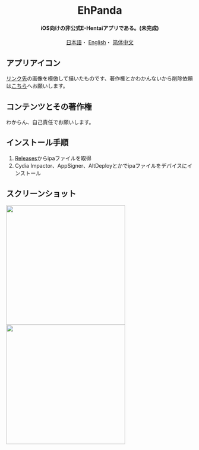 <h1 align="center">EhPanda</h1>
<h4 align="center">iOS向けの非公式E-Hentaiアプリである。(未完成)</h4>
<p align="center">
  <a href="/README.md">日本語</a>・
  <a href="/README.en.md">English</a>・
  <a href="/README.chs.md">简体中文</a>
</p>

## アプリアイコン
[リンク先](https://www.deviantart.com/epiphany/art/reminds-me-of-you-15994061)の画像を模倣して描いたものです、著作権とかわかんないから削除依頼は[こちら](kendellcarol@gmail.com)へお願いします。

## コンテンツとその著作権
わからん、自己責任でお願いします。

## インストール手順
1. [Releases](https://github.com/arakitatsuzou/EhPanda/releases)からipaファイルを取得
2. Cydia Impactor、AppSigner、AltDeployとかでipaファイルをデバイスにインストール

## スクリーンショット
<img src="https://user-images.githubusercontent.com/31207151/103070051-aad31480-45fb-11eb-9305-75591cd718b3.PNG" width="320"><img src="https://user-images.githubusercontent.com/31207151/103070061-b4f51300-45fb-11eb-92f3-d50e4ab4bb39.PNG" width="320">
